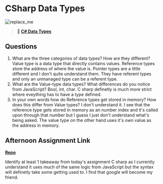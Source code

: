 # CSharp Data Types

![replace_me](https://codeworks.blob.core.windows.net/public/assets/img/illustrations/placeholder.svg)

> **📖 [C# Data Types](https://codeworksacademy.com/fs-student-guide/resources/wk10/01-CSharp-Generics)**

## Questions

1. What are the three categories of data types? How are they different?
Value type is a data type that directly contains values. Reference types store the address of where the value is.  Pointer types are a little different and I don't quite understand them. They have referent types and only an unmanaged type can be a referent type.
2. What are the Value-type data types? What differences do you notice from JavaScript?
Bool, int, char. C sharp definetly is much more strict where eveything has to have a type defined.
3. In your own words how do Reference types get stored in memory? How does this differ from Value types?
I don't understand it.  I see that the reference type gets stored in memory as an number index and it's called upon through that number but I guess I just don't understand what's being asked.  The value type on the other hand uses it's own value as the address in memory.

## Afternoon Assignment Link

**[Repo](https://github.com/bcrossley712/rock_paper_scissors)**

Identify at least 1 takeaway from today's assignment
C sharp as I currently understand it uses much of the same logic from JavaScript but the syntax will definetly take some getting used to. I find that google will become my friend.
